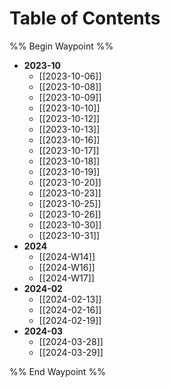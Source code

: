 # Table of Contents
%% Begin Waypoint %%
- **2023-10**
	- [[2023-10-06]]
	- [[2023-10-08]]
	- [[2023-10-09]]
	- [[2023-10-10]]
	- [[2023-10-12]]
	- [[2023-10-13]]
	- [[2023-10-16]]
	- [[2023-10-17]]
	- [[2023-10-18]]
	- [[2023-10-19]]
	- [[2023-10-20]]
	- [[2023-10-23]]
	- [[2023-10-25]]
	- [[2023-10-26]]
	- [[2023-10-30]]
	- [[2023-10-31]]
- **2024**
	- [[2024-W14]]
	- [[2024-W16]]
	- [[2024-W17]]
- **2024-02**
	- [[2024-02-13]]
	- [[2024-02-16]]
	- [[2024-02-19]]
- **2024-03**
	- [[2024-03-28]]
	- [[2024-03-29]]

%% End Waypoint %%

